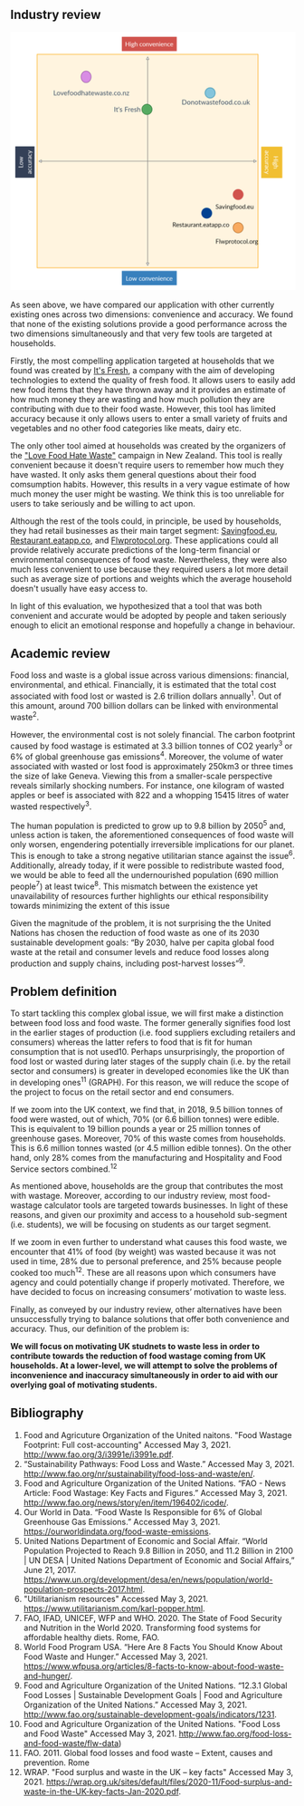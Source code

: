




## Industry review

![Alternative analysis](Images/BackgroundAndMotivation/alternatives.png)

As seen above, we have compared our application with other currently existing ones across two dimensions: convenience and accuracy. We found that none of the existing solutions provide a good performance across the two dimensions simultaneously and that very few tools are targeted at households.

Firstly, the most compelling application targeted at households that we found was created by [It's Fresh](https://www.itsfresh.com/food-waste-calculator/survey.html), a company with the aim of developing technologies to extend the quality of fresh food. It allows users to easily add new food items that they have thrown away and it provides an estimate of how much money they are wasting and how much pollution they are contributing with due to their food waste. However, this tool has limited accuracy because it only allows users to enter a small variety of fruits and vegetables and no other food categories like meats, dairy etc.

The only other tool aimed at households was created by the organizers of the ["Love Food Hate Waste"](https://lovefoodhatewaste.co.nz/quiz-much-money-wasting-throw-away-food/) campaign in New Zealand. This tool is really convenient because it doesn't require users to remember how much they have wasted. It only asks them general questions about their food comsumption habits. However, this results in a very vague estimate of how much money the user might be wasting. We think this is too unreliable for users to take seriously and be willing to act upon.

Although the rest of the tools could, in principle, be used by households, they had retail businesses as their main target segment: [Savingfood.eu](https://savingfood.eu/food-waste-calculator/), [Restaurant.eatapp.co](https://restaurant.eatapp.co/free-food-cost-calculator), and [Flwprotocol.org](https://flwprotocol.org/why-measure/food-loss-and-waste-value-calculator/). These applications could all provide relatively accurate predictions of the long-term financial or environmental consequences of food waste. Nevertheless, they were also much less convenient to use because they required users a lot more detail such as average size of portions and weights which the average household doesn't usually have easy access to.

In light of this evaluation, we hypothesized that a tool that was both convenient and accurate would be adopted by people and taken seriously enough to elicit an emotional response and hopefully a change in behaviour.

## Academic review

Food loss and waste is a global issue across various dimensions: financial, environmental, and ethical. Financially, it is estimated that the total cost associated with food lost or wasted is 2.6 trillion dollars annually<sup>1</sup>. Out of this amount, around 700 billion dollars can be linked with environmental waste<sup>2</sup>. 

However, the environmental cost is not solely financial. The carbon footprint caused by food wastage is estimated at 3.3 billion tonnes of CO2 yearly<sup>3</sup> or 6% of global greenhouse gas emissions<sup>4</sup>. Moreover, the volume of water associated with wasted or lost food is approximately 250km3 or three times the size of lake Geneva. Viewing this from a smaller-scale perspective reveals similarly shocking numbers. For instance, one kilogram of wasted apples or beef is associated with 822 and a whopping 15415 litres of water wasted respectively<sup>3</sup>.

The human population is predicted to grow up to 9.8 billion by 2050<sup>5</sup> and, unless action is taken, the aforementioned consequences of food waste will only worsen, engendering potentially irreversible implications for our planet. This is enough to take a strong negative utilitarian stance against the issue<sup>6</sup>. Additionally, already today, if it were possible to redistribute wasted food, we would be able to feed all the undernourished population (690 million people<sup>7</sup>) at least twice<sup>8</sup>. This mismatch between the existence yet unavailability of resources further highlights our ethical responsibility towards minimizing the extent of this issue

Given the magnitude of the problem, it is not surprising the the United Nations has chosen the reduction of food waste as one of its 2030 sustainable development goals: “By 2030, halve per capita global food waste at the retail and consumer levels and reduce food losses along production and supply chains, including post-harvest losses”<sup>9</sup>.

## Problem definition

To start tackling this complex global issue, we will first make a distinction between food loss and food waste. The former generally signifies food lost in the earlier stages of production (i.e. food suppliers excluding retailers and consumers) whereas the latter refers to food that is fit for human consumption that is not used<suo>10</sup>. Perhaps unsurprisingly, the proportion of food lost or wasted during later stages of the supply chain (i.e. by the retail sector and consumers) is greater in developed economies like the UK than in developing ones<sup>11</sup> (GRAPH). For this reason, we will reduce the scope of the project to focus on the retail sector and end consumers.

If we zoom into the UK context, we find that, in 2018, 9.5 billion tonnes of food were wasted, out of which, 70% (or 6.6 billion tonnes) were edible. This is equivalent to 19 billion pounds a year or 25 million tonnes of greenhouse gases. Moreover, 70% of this waste comes from households. This is 6.6 million tonnes wasted (or 4.5 million edible tonnes). On the other hand, only 28% comes from the manufacturing and Hospitality and Food Service sectors combined.<sup>12</sup>

As mentioned above, households are the group that contributes the most with wastage. Moreover, according to our industry review, most food-wastage calculator tools are targeted towards businesses. In light of these reasons, and given our proximity and access to a household sub-segment (i.e. students), we will be focusing on students as our target segment.

If we zoom in even further to understand what causes this food waste, we encounter that 41% of food (by weight) was wasted because it was not used in time, 28% due to personal preference, and 25% because people cooked too much<sup>12</sup>. These are all reasons upon which consumers have agency and could potentially change if properly motivated. Therefore, we have decided to focus on increasing consumers’ motivation to waste less.

Finally, as conveyed by our industry review, other alternatives have been unsuccessfully trying to balance solutions that offer both convenience and accuracy. Thus, our definition of the problem is:

<b>We will focus on motivating UK studnets to waste less in order to contribute towards the reduction of food wastage coming from UK households. At a lower-level, we will attempt to solve the problems of inconvenience and inaccuracy simultaneously in order to aid with our overlying goal of motivating students.</b>

  
## Bibliography

1. Food and Agricuture Organization of the United naitons. "Food Wastage Footprint: Full cost-accounting" Accessed May 3, 2021. http://www.fao.org/3/i3991e/i3991e.pdf.
2. “Sustainability Pathways: Food Loss and Waste.” Accessed May 3, 2021. http://www.fao.org/nr/sustainability/food-loss-and-waste/en/.
3. Food and Agriculture Organization of the United Nations. “FAO - News Article: Food Wastage: Key Facts and Figures.” Accessed May 3, 2021. http://www.fao.org/news/story/en/item/196402/icode/.
4. Our World in Data. “Food Waste Is Responsible for 6% of Global Greenhouse Gas Emissions.” Accessed May 3, 2021. https://ourworldindata.org/food-waste-emissions.
5. United Nations Department of Economic and Social Affair. “World Population Projected to Reach 9.8 Billion in 2050, and 11.2 Billion in 2100 | UN DESA | United Nations Department of Economic and Social Affairs,” June 21, 2017. https://www.un.org/development/desa/en/news/population/world-population-prospects-2017.html.
6. "Utilitarianism resources" Accessed May 3, 2021. https://www.utilitarianism.com/karl-popper.html.
7. FAO, IFAD, UNICEF, WFP and WHO. 2020. The State of Food Security and Nutrition in the World 2020. Transforming food systems for affordable healthy diets. Rome, FAO.
8. World Food Program USA. “Here Are 8 Facts You Should Know About Food Waste and Hunger.” Accessed May 3, 2021. https://www.wfpusa.org/articles/8-facts-to-know-about-food-waste-and-hunger/.
9. Food and Agriculture Organization of the United Nations. “12.3.1 Global Food Losses | Sustainable Development Goals | Food and Agriculture Organization of the United Nations.” Accessed May 3, 2021. http://www.fao.org/sustainable-development-goals/indicators/1231.
10. Food and Agriculture Organization of the United Nations. "Food Loss and Food Waste" Accessed May 3, 2021. http://www.fao.org/food-loss-and-food-waste/flw-data)
11. FAO. 2011. Global food losses and food waste – Extent, causes and prevention. Rome
12. WRAP. "Food surplus and waste in the UK – key facts" Accessed May 3, 2021. https://wrap.org.uk/sites/default/files/2020-11/Food-surplus-and-waste-in-the-UK-key-facts-Jan-2020.pdf.



  
  


  
  


  
  


  
  


  
  


  
  

